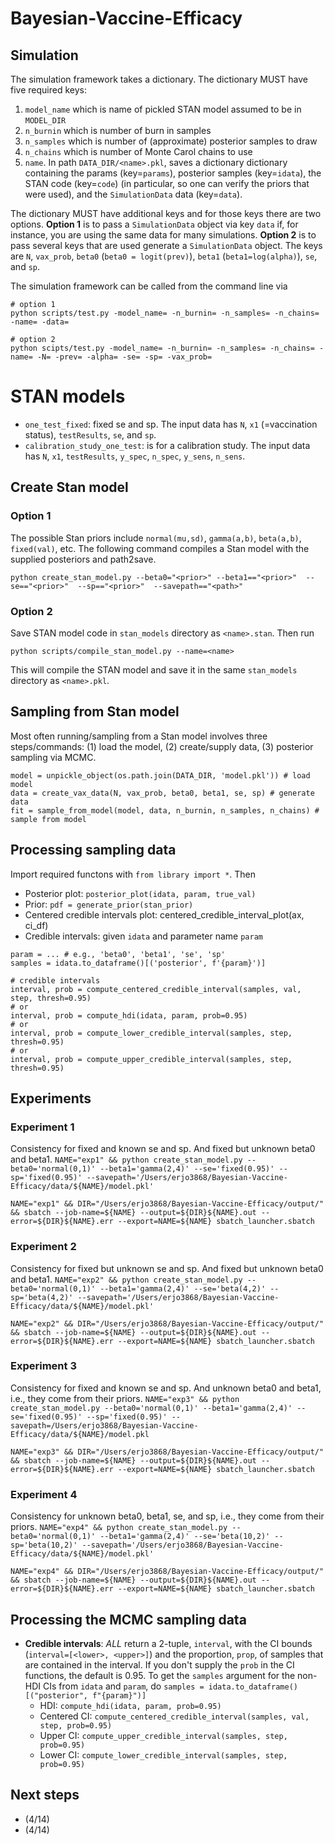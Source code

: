# Bayesian-Vaccine-Efficacy

## Simulation
The simulation framework takes a dictionary. The dictionary MUST have five required keys: 
1. `model_name` which is name of pickled STAN model assumed to be in `MODEL_DIR`
1. `n_burnin` which is number of burn in samples
1. `n_samples` which is number of (approximate) posterior samples to draw
1. `n_chains` which is number of Monte Carol chains to use
1. `name`. In path `DATA_DIR/<name>.pkl`, saves a dictionary  dictionary containing the params (key=`params`), posterior samples (key=`idata`), the STAN code (key=`code`) (in particular, so one can verify the priors that were used), and the `SimulationData` data (key=`data`).

The dictionary MUST have additional keys and for those keys there are two options. **Option 1** is to pass a `SimulationData` object via key `data` if, for instance, you  are using the same data for many simulations. **Option 2** is to pass several keys that are used generate a `SimulationData` object. The keys are `N`, `vax_prob`, `beta0` (`beta0 = logit(prev)`), `beta1` (`beta1=log(alpha)`), `se`, and `sp`.

The simulation framework can be called from the command line via
```
# option 1
python scripts/test.py -model_name= -n_burnin= -n_samples= -n_chains= -name= -data=

# option 2
python scipts/test.py -model_name= -n_burnin= -n_samples= -n_chains= -name= -N= -prev= -alpha= -se= -sp= -vax_prob=
```

# STAN models
- `one_test_fixed`: fixed se and sp. The input data has `N`, `x1` (=vaccination status), `testResults`, `se`, and `sp`. 
- `calibration_study_one_test`: is for a calibration study. The input data has `N`, `x1`, `testResults`, `y_spec`, `n_spec`, `y_sens`, `n_sens`. 


## Create Stan model
### Option 1
The possible Stan priors include `normal(mu,sd)`, `gamma(a,b)`, `beta(a,b)`, `fixed(val)`, etc. The following command compiles a Stan model with the supplied posteriors and path2save.

`python create_stan_model.py --beta0="<prior>" --beta1=="<prior>"  --se=="<prior>"  --sp=="<prior>"  --savepath=="<path>"`

### Option 2
Save STAN model code in `stan_models` directory as `<name>.stan`. Then run 
```
python scripts/compile_stan_model.py --name=<name>
```
This will compile the STAN model and save it in the same `stan_models` directory as `<name>.pkl`.

## Sampling from Stan model
Most often running/sampling from a Stan model involves three steps/commands: (1) load the model, (2) create/supply data, (3) posterior sampling via MCMC.
```
model = unpickle_object(os.path.join(DATA_DIR, 'model.pkl')) # load model  
data = create_vax_data(N, vax_prob, beta0, beta1, se, sp) # generate data
fit = sample_from_model(model, data, n_burnin, n_samples, n_chains) # sample from model
```

## Processing sampling data
Import required functons with `from library import *`. Then
- Posterior plot: `posterior_plot(idata, param, true_val)`
- Prior: `pdf = generate_prior(stan_prior)`
- Centered credible intervals plot: centered_credible_interval_plot(ax, ci_df)
- Credible intervals: given `idata` and parameter name `param`
```
param = ... # e.g., 'beta0', 'beta1', 'se', 'sp'
samples = idata.to_dataframe()[('posterior', f'{param}')]

# credible intervals
interval, prob = compute_centered_credible_interval(samples, val, step, thresh=0.95)
# or
interval, prob = compute_hdi(idata, param, prob=0.95)
# or 
interval, prob = compute_lower_credible_interval(samples, step, thresh=0.95)
# or 
interval, prob = compute_upper_credible_interval(samples, step, thresh=0.95)
```

## Experiments
### Experiment 1
Consistency for fixed and known se and sp. And fixed but unknown beta0 and beta1. 
`NAME="exp1" && python create_stan_model.py --beta0='normal(0,1)' --beta1='gamma(2,4)' --se='fixed(0.95)' --sp='fixed(0.95)' --savepath='/Users/erjo3868/Bayesian-Vaccine-Efficacy/data/${NAME}/model.pkl'`

`NAME="exp1" && DIR="/Users/erjo3868/Bayesian-Vaccine-Efficacy/output/" && sbatch --job-name=${NAME} --output=${DIR}${NAME}.out --error=${DIR}${NAME}.err --export=NAME=${NAME} sbatch_launcher.sbatch`

### Experiment 2
Consistency for fixed but unknown se and sp. And fixed but unknown beta0 and beta1. 
`NAME="exp2" && python create_stan_model.py --beta0='normal(0,1)' --beta1='gamma(2,4)' --se='beta(4,2)' --sp='beta(4,2)' --savepath='/Users/erjo3868/Bayesian-Vaccine-Efficacy/data/${NAME}/model.pkl'`

`NAME="exp2" && DIR="/Users/erjo3868/Bayesian-Vaccine-Efficacy/output/" && sbatch --job-name=${NAME} --output=${DIR}${NAME}.out --error=${DIR}${NAME}.err --export=NAME=${NAME} sbatch_launcher.sbatch`

### Experiment 3
Consistency for fixed and known se and sp. And unknown beta0 and beta1, i.e., they come from their priors.
`NAME="exp3" && python create_stan_model.py --beta0='normal(0,1)' --beta1='gamma(2,4)' --se='fixed(0.95)' --sp='fixed(0.95)' --savepath=/Users/erjo3868/Bayesian-Vaccine-Efficacy/data/${NAME}/model.pkl`

`NAME="exp3" && DIR="/Users/erjo3868/Bayesian-Vaccine-Efficacy/output/" && sbatch --job-name=${NAME} --output=${DIR}${NAME}.out --error=${DIR}${NAME}.err --export=NAME=${NAME} sbatch_launcher.sbatch`

### Experiment 4
Consistency for unknown beta0, beta1, se, and sp, i.e., they come from their priors.
`NAME="exp4" && python create_stan_model.py --beta0='normal(0,1)' --beta1='gamma(2,4)' --se='beta(10,2)' --sp='beta(10,2)' --savepath='/Users/erjo3868/Bayesian-Vaccine-Efficacy/data/${NAME}/model.pkl'`

`NAME="exp4" && DIR="/Users/erjo3868/Bayesian-Vaccine-Efficacy/output/" && sbatch --job-name=${NAME} --output=${DIR}${NAME}.out --error=${DIR}${NAME}.err --export=NAME=${NAME} sbatch_launcher.sbatch`


## Processing the MCMC sampling data
- **Credible intervals**: *ALL* return a 2-tuple, `interval`, with the CI bounds (`interval=[<lower>, <upper>]`) and the proportion, `prop`, of samples that are contained in the interval. If you don't supply the `prob` in the CI functions, the default is 0.95. To get the `samples` argument for the non-HDI CIs from `idata` and `param`, do `samples = idata.to_dataframe()[("posterior", f"{param}")]`
    - HDI: `compute_hdi(idata, param, prob=0.95)`
    - Centered CI: `compute_centered_credible_interval(samples, val, step, prob=0.95)`
    - Upper CI: `compute_upper_credible_interval(samples, step, prob=0.95)`
    - Lower CI: `compute_lower_credible_interval(samples, step, prob=0.95)`  

## Next steps
- (4/14) 
- (4/14)
